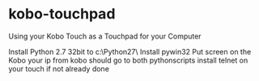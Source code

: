kobo-touchpad
=============

Using your Kobo Touch as a Touchpad for your Computer

Install Python 2.7 32bit to c:\Python27\ 
Install pywin32
Put screen on the Kobo 
your ip from kobo should go to both pythonscripts
install telnet on your touch if not already done
